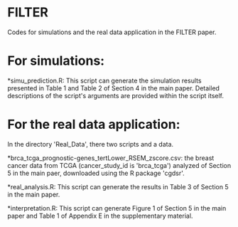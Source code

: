 # FILTER
Codes for simulations and the real data application in the FILTER paper.

# For simulations:
*simu_prediction.R: This script can generate the simulation results presented in Table 1 and Table 2 of Section 4 in the main paper. Detailed descriptions of the script's arguments are provided within the script itself.

# For the real data application: 

In the directory 'Real_Data', there two scripts and a data.

*brca_tcga_prognostic-genes_tertLower_RSEM_zscore.csv: the breast cancer data from TCGA (cancer_study_id is 'brca_tcga') analyzed of Section 5 in the main paer, downloaded using the R package 'cgdsr'.

*real_analysis.R: This script can generate the results in Table 3 of Section 5 in the main paper.

*interpretation.R: This script can generate Figure 1 of Section 5 in the main paper and Table 1 of Appendix E in the supplementary material.
